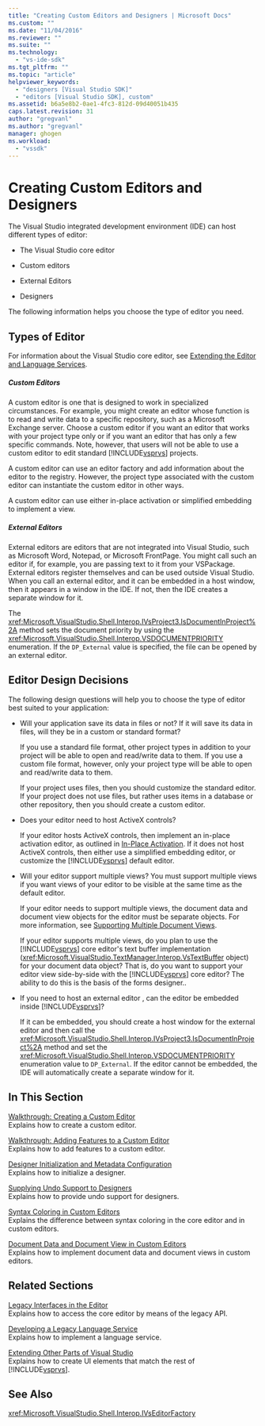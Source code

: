 ```yaml
---
title: "Creating Custom Editors and Designers | Microsoft Docs"
ms.custom: ""
ms.date: "11/04/2016"
ms.reviewer: ""
ms.suite: ""
ms.technology: 
  - "vs-ide-sdk"
ms.tgt_pltfrm: ""
ms.topic: "article"
helpviewer_keywords: 
  - "designers [Visual Studio SDK]"
  - "editors [Visual Studio SDK], custom"
ms.assetid: b6a5e8b2-0ae1-4fc3-812d-09d40051b435
caps.latest.revision: 31
author: "gregvanl"
ms.author: "gregvanl"
manager: ghogen
ms.workload: 
  - "vssdk"
---
```

# Creating Custom Editors and Designers
The Visual Studio integrated development environment (IDE) can host different types of editor:  
  
-   The Visual Studio core editor  
  
-   Custom editors  
  
-   External Editors  
  
-   Designers  
  
 The following information helps you choose the type of editor you need.  
  
## Types of Editor  
 For information about the Visual Studio core editor, see [Extending the Editor and Language Services](../extensibility/extending-the-editor-and-language-services.md).  
  
##### Custom Editors  
 A custom editor is one that is designed to work in specialized circumstances. For example, you might create an editor whose function is to read and write data to a specific repository, such as a Microsoft Exchange server. Choose a custom editor if you want an editor that works with your project type only or if you want an editor that has only a few specific commands. Note, however, that users will not be able to use a custom editor to edit standard [!INCLUDE[vsprvs](../code-quality/includes/vsprvs_md.md)] projects.  
  
 A custom editor can use an editor factory and add information about the editor to the registry. However, the project type associated with the custom editor can instantiate the custom editor in other ways.  
  
 A custom editor can use either in-place activation or simplified embedding to implement a view.  
  
##### External Editors  
 External editors are editors that are not integrated into Visual Studio, such as Microsoft Word, Notepad, or Microsoft FrontPage. You might call such an editor if, for example, you are passing text to it from your VSPackage. External editors register themselves and can be used outside Visual Studio. When you call an external editor, and it can be embedded in a host window, then it appears in a window in the IDE. If not, then the IDE creates a separate window for it.  
  
 The <xref:Microsoft.VisualStudio.Shell.Interop.IVsProject3.IsDocumentInProject%2A> method sets the document priority by using the <xref:Microsoft.VisualStudio.Shell.Interop.VSDOCUMENTPRIORITY> enumeration. If the `DP_External` value is specified, the file can be opened by an external editor.  
  
## Editor Design Decisions  
 The following design questions will help you to choose the type of editor best suited to your application:  
  
-   Will your application save its data in files or not? If it will save its data in files, will they be in a custom or standard format?  
  
     If you use a standard file format, other project types in addition to your project will be able to open and read/write data to them. If you use a custom file format, however, only your project type will be able to open and read/write data to them.  
  
     If your project uses files, then you should customize the standard editor. If your project does not use files, but rather uses items in a database or other repository, then you should create a custom editor.  
  
-   Does your editor need to host ActiveX controls?  
  
     If your editor hosts ActiveX controls, then implement an in-place activation editor, as outlined in [In-Place Activation](../extensibility/in-place-activation.md). If it does not host ActiveX controls, then either use a simplified embedding editor, or customize the [!INCLUDE[vsprvs](../code-quality/includes/vsprvs_md.md)] default editor.  
  
-   Will your editor support multiple views? You must support multiple views if you want views of your editor to be visible at the same time as the default editor.  
  
     If your editor needs to support multiple views, the document data and document view objects for the editor must be separate objects. For more information, see [Supporting Multiple Document Views](../extensibility/supporting-multiple-document-views.md).  
  
     If your editor supports multiple views, do you plan to use the [!INCLUDE[vsprvs](../code-quality/includes/vsprvs_md.md)] core editor's text buffer implementation (<xref:Microsoft.VisualStudio.TextManager.Interop.VsTextBuffer> object) for your document data object? That is, do you want to support your editor view side-by-side with the [!INCLUDE[vsprvs](../code-quality/includes/vsprvs_md.md)] core editor? The ability to do this is the basis of the forms designer..  
  
-   If you need to host an external editor , can the editor be embedded inside [!INCLUDE[vsprvs](../code-quality/includes/vsprvs_md.md)]?  
  
     If it can be embedded, you should create a host window for the external editor and then call the <xref:Microsoft.VisualStudio.Shell.Interop.IVsProject3.IsDocumentInProject%2A> method and set the <xref:Microsoft.VisualStudio.Shell.Interop.VSDOCUMENTPRIORITY> enumeration value to `DP_External`. If the editor cannot be embedded, the IDE will automatically create a separate window for it.  
  
## In This Section  
 [Walkthrough: Creating a Custom Editor](../extensibility/walkthrough-creating-a-custom-editor.md)  
 Explains how to create a custom editor.  
  
 [Walkthrough: Adding Features to a Custom Editor](../extensibility/walkthrough-adding-features-to-a-custom-editor.md)  
 Explains how to add features to a custom editor.  
  
 [Designer Initialization and Metadata Configuration](../extensibility/designer-initialization-and-metadata-configuration.md)  
 Explains how to initialize a designer.  
  
 [Supplying Undo Support to Designers](../extensibility/supplying-undo-support-to-designers.md)  
 Explains how to provide undo support for designers.  
  
 [Syntax Coloring in Custom Editors](../extensibility/syntax-coloring-in-custom-editors.md)  
 Explains the difference between syntax coloring in the core editor and in custom editors.  
  
 [Document Data and Document View in Custom Editors](../extensibility/document-data-and-document-view-in-custom-editors.md)  
 Explains how to implement document data and document views in custom editors.  
  
## Related Sections  
 [Legacy Interfaces in the Editor](../extensibility/legacy-interfaces-in-the-editor.md)  
 Explains how to access the core editor by means of the legacy API.  
  
 [Developing a Legacy Language Service](../extensibility/internals/developing-a-legacy-language-service.md)  
 Explains how to implement a language service.  
  
 [Extending Other Parts of Visual Studio](../extensibility/extending-other-parts-of-visual-studio.md)  
 Explains how to create UI elements that match the rest of [!INCLUDE[vsprvs](../code-quality/includes/vsprvs_md.md)].  
  
## See Also  
 <xref:Microsoft.VisualStudio.Shell.Interop.IVsEditorFactory>